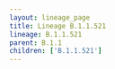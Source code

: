 ```yaml
---
layout: lineage_page
title: Lineage B.1.1.521
lineage: B.1.1.521
parent: B.1.1
children: ['B.1.1.521']
---
```

